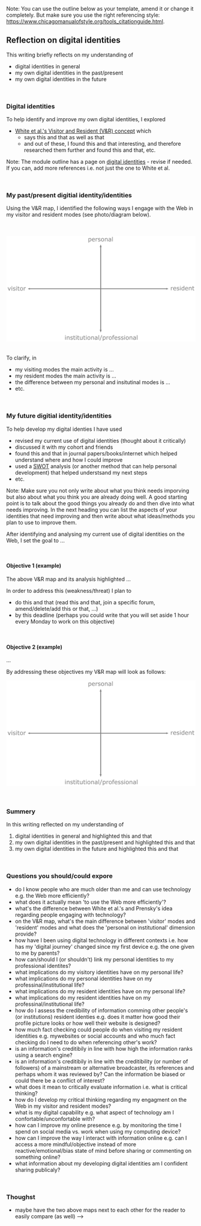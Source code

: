 Note: You can use the outline below as your template, amend it or change it completely. But make sure you use the right referencing style: https://www.chicagomanualofstyle.org/tools_citationguide.html.

## Reflection on digital identities

This writing briefly reflects on my understanding of

- digital identities in general
- my own digital identities in the past/present
- my own digital identities in the future

<br>

### Digital identities
To help identify and improve my own digital identities, I explored 
- [White et al.'s Visitor and Resident (V&R) concept](http://daveowhite.com/vandr/) which 
  - says this and that as well as that
  - and out of these, I found this and that interesting, and therefore researched them further and found this and that, etc. 

Note: The module outline has a page on [digital identities](https://github.com/krisztian-hofstadter-tedor/CS220-AU-navigating-the-digital-world/blob/main/digital-identities.md) - revise if needed. If you can, add more references i.e. not just the one to White et al. 

<br>

### My past/present digitial identity/identities
Using the V&R map, I identified the following ways I engage with the Web in my visitor and resident modes (see photo/diagram below). 

<br><br>![V&R map plain](assets/img/vr-map-plain.svg)<br><br>

To clarify, in 

- my visiting modes the main activity is ...
- my resident modes the main activity is ...
- the difference between my personal and insitutinal modes is ...
- etc. 

<br>

### My future digitial identity/identities
To help develop my digital identies I have used
- revised my current use of digital identities (thought about it critically)
- discussed it with my cohort and friends
- found this and that in journal papers/books/internet which helped understand where and how I could improve 
- used a [SWOT](https://duckduckgo.com/?q=swot&t=brave&ia=web) analysis (or another method that can help personal development) that helped understsand my next steps
- etc. 

Note: Make sure you not only write about what you think needs imporving but also about what you think you are already doing well. A good starting point is to talk about the good things you already do and then dive into what needs improving. In the next heading you can list the aspects of your identities that need improving and then write about what ideas/methods you plan to use to improve them. 

After identifying and analysing my current use of digital identities on the Web, I set the goal to ...

<br>

#### Objective 1 (example)
The above V&R map and its analysis highlighted ...

In order to address this (weakness/threat) I plan to 
- do this and that (read this and that, join a specific forum, amend/delete/add this or that, ...)
- by this deadline (perhaps you could write that you will set aside 1 hour every Monday to work on this objective)

<br>

#### Objective 2 (example)
...

By addressing these objectives my V&R map will look as follows: 

![V&R map plain](assets/img/vr-map-plain.svg)

<br>

### Summery
In this writing reflected on my understanding of

1. digital identities in general and highlighted this and that
2. my own digital identities in the past/present and highlighted this and that
3. my own digital identities in the future and highlighted this and that

<br>

### Questions you should/could expore 
- do I know people who are much older than me and can use technology e.g. the Web more efficiently?
- what does it actually mean 'to use the Web more efficiently'?
- what's the difference between White et al.'s and Prensky's idea regarding people engaging with technology?
- on the V&R map, what's the main difference between 'visitor' modes and 'resident' modes and what does the 'personal on institutional' dimension provide?
- how have I been using digital technology in different contexts i.e. how has my 'digital journey' changed since my first device e.g. the one given to me by parents?
- how can/should I (or shouldn't) link my personal identities to my professional identites?
- what implications do my visitory identities have on my personal life?
- what implications do my personal identities have on my professinal/institutional life?
- what implications do my resident identities have on my personal life?
- what implications do my resident identities have on my professinal/institutional life?
- how do I assess the credibility of information comming other people's (or institutions) resident identies e.g. does it matter how good their profile picture looks or how well their website is designed? 
- how much fact checking could people do when visiting my resident identities e.g. mywebsites or social accounts and who much fact checking do I need to do when referencing other's work?
- is an information's creditibily in line with how high the information ranks using a search engine?
- is an information's creditibily in line with the creditibility (or number of followers) of a mainstream or alternative broadcaster, its references and perhaps whom it was reviewed by? Can the information be biased or could there be a conflict of interest? 
- what does it mean to critically evaluate information i.e. what is critical thinking?
- how do I develop my critical thinking regarding my engagment on the Web in my visitor and resident modes?
- what is my digital capability e.g. what aspect of technology am I confortable/unconfortable with?
- how can I improve my online presence e.g. by monitoring the time I spend on social media vs. work when using my computing device?
- how can I improve the way I interact with information online e.g. can I access a more mindful/objective instead of more reactive/emotional/bias state of mind before sharing or commenting on something online?
- what information about my developing digital identities am I confident sharing publicaly?

<br>

### Thoughst
- maybe have the two above maps next to each other for the reader to easily compare (as well) -->

